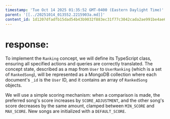 ```yaml
---
timestamp: 'Tue Oct 14 2025 01:35:52 GMT-0400 (Eastern Daylight Time)'
parent: '[[../20251014_013552.2215903a.md]]'
content_id: 1d1207dfadfb15dad54b43b9032f883ec31f77c3042cada2ae991be4ae69ef35
---
```


# response:

To implement the `Ranking` concept, we will define its TypeScript class, ensuring all specified actions and queries are correctly translated. The concept state, described as a map from `User` to `UserRanking` (which is a set of `RankedSong`), will be represented as a MongoDB collection where each document's `_id` is the `User` ID, and it contains an array of `RankedSong` objects.

We will use a simple scoring mechanism: when a comparison is made, the preferred song's score increases by `SCORE_ADJUSTMENT`, and the other song's score decreases by the same amount, clamped between `MIN_SCORE` and `MAX_SCORE`. New songs are initialized with a `DEFAULT_SCORE`.

